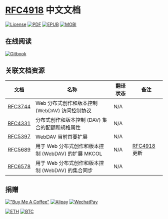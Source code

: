 # [RFC4918] 中文文档

[![License][license-badge]][license]
[![PDF][latest-pdf-badge]][latest-pdf]
[![EPUB][latest-epub-badge]][latest-epub]
[![MOBI][latest-mobi-badge]][latest-mobi]

## 在线阅读

[![Gitbook][gitbook-badge]][RFC4918-CN]

## 关联文档资源

| 文档      | 名称                                                | 翻译状态 | 备注                       |
| --------- | --------------------------------------------------- | -------- | -------------------------- |
| [RFC3744] | Web 分布式创作和版本控制 (WebDAV) 访问控制协议      | N/A      |
| [RFC4331] | 分布式创作和版本控制 (DAV) 集合的配额和规格属性     | N/A      |
| [RFC5397] | WebDAV 当前首要扩展                                 | N/A      |
| [RFC5689] | 用于 Web 分布式创作和版本控制 (WebDAV) 的扩展 MKCOL | N/A      | [RFC4918][RFC4918-CN] 更新 |
| [RFC6578] | 用于 Web 分布式创作和版本控制 (WebDAV) 的集合同步   | N/A      |

## 捐赠

[!["Buy Me A Coffee"][buymeacoffee-badge]](https://www.buymeacoffee.com/d49cb87qgww)
[![Alipay][alipay-badge]](assets/donate-alipay.jpg)
[![WechatPay][wechat-badge]](assets/donate-wechatpay.png)

[![ETH][eth-badge]][eth-addr]
[![BTC][btc-badge]][btc-addr]

<!-- refs -->

[gitbook-badge]: https://img.shields.io/badge/GitBook-7B36ED?style=for-the-badge&logo=gitbook&logoColor=white
[license-badge]: https://img.shields.io/github/license/FriesI23/rfc4918-cn
[license]: https://github.com/FriesI23/rfc4918-cn/blob/main/LICENSE
[buymeacoffee-badge]: https://img.shields.io/badge/Buy_Me_A_Coffee-FFDD00?style=for-the-badge&logo=buy-me-a-coffee&logoColor=black
[alipay-badge]: https://img.shields.io/badge/alipay-00A1E9?style=for-the-badge&logo=alipay&logoColor=white
[wechat-badge]: https://img.shields.io/badge/WeChat-07C160?style=for-the-badge&logo=wechat&logoColor=white
[eth-badge]: https://img.shields.io/badge/Ethereum-3C3C3D?style=for-the-badge&logo=Ethereum&logoColor=white
[eth-addr]: https://etherscan.io/address/0x35FC877Ef0234FbeABc51ad7fC64D9c1bE161f8F
[btc-badge]: https://img.shields.io/badge/Bitcoin-000000?style=for-the-badge&logo=bitcoin&logoColor=white
[btc-addr]: https://blockchair.com/bitcoin/address/bc1qz2vjews2fcscmvmcm5ctv47mj6236x9p26zk49
[latest-pdf-badge]: https://img.shields.io/badge/PDF-Download-red.svg
[latest-pdf]: https://github.com/FriesI23/rfc4918-cn/releases/latest/download/rfc4918_cn.pdf
[latest-epub-badge]: https://img.shields.io/badge/EPUB-Download-orange.svg
[latest-epub]: https://github.com/FriesI23/rfc4918-cn/releases/latest/download/rfc4918_cn.epub
[latest-mobi-badge]: https://img.shields.io/badge/MOBI-Download-blue.svg
[latest-mobi]: https://github.com/FriesI23/rfc4918-cn/releases/latest/download/rfc4918_cn.mobi
[RFC4918-CN]: https://friesi23.github.io/rfc4918-cn
[RFC3744]: https://datatracker.ietf.org/doc/html/rfc3744
[RFC4331]: https://datatracker.ietf.org/doc/html/rfc4331
[RFC4918]: https://datatracker.ietf.org/doc/html/rfc4918
[RFC5397]: https://datatracker.ietf.org/doc/html/rfc5397
[RFC5689]: https://datatracker.ietf.org/doc/html/rfc5689
[RFC6578]: https://datatracker.ietf.org/doc/html/rfc6578
